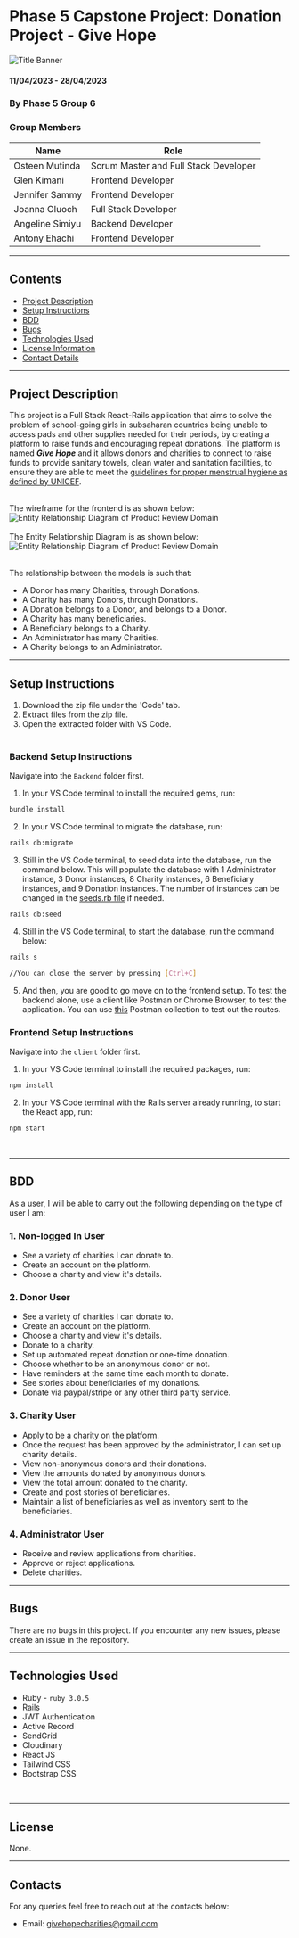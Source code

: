 # Phase 5 Capstone Project: Donation Project - Give Hope
![Title Banner](Capstone_Project_Title_Banner.png)
#### 11/04/2023 - 28/04/2023
### By Phase 5 Group 6
### Group Members
| Name      | Role |
| ----------- | ----------- |
| Osteen Mutinda      | Scrum Master and Full Stack Developer      |
| Glen Kimani   | Frontend Developer        |
| Jennifer Sammy   | Frontend Developer        |
| Joanna Oluoch   | Full Stack Developer         |
| Angeline Simiyu   | Backend Developer        |
| Antony Ehachi   | Frontend Developer        |

---
## Contents
* [Project Description](#project-description)
* [Setup Instructions](#setup-instructions)
* [BDD](#bdd)
* [Bugs](#bugs)
* [Technologies Used](#technologies-used)
* [License Information](#license)
* [Contact Details](#contacts)

---
<a name="project-description"></a>
## Project Description
This project is a Full Stack React-Rails application that aims to solve the problem of school-going girls in subsaharan countries being unable to access pads and other supplies needed for their periods, by creating a platform to raise funds and encouraging repeat donations. The platform is named **_Give Hope_** and it allows donors and charities to connect to raise funds to provide sanitary towels, clean water and sanitation facilities, to ensure they are able to meet the [guidelines for proper menstrual hygiene as defined by UNICEF](https://www.unicef.org/media/91341/file/UNICEF-Guidance-menstrual-health-hygiene-2019.pdf).<br><br>

The wireframe for the frontend is as shown below:
![Entity Relationship Diagram of Product Review Domain](Capstone_Project_Give_Hope_Frontend_Landing_Wireframe.png "Entity Relationship Diagram of Product Review Domain")
<br><br>
The Entity Relationship Diagram is as shown below:
![Entity Relationship Diagram of Product Review Domain](Capstone_Project_Give_Hope_ERD.png "Entity Relationship Diagram of Product Review Domain")

<br>The relationship between the models is such that:
- A Donor has many Charities, through Donations.
- A Charity has many Donors, through Donations.
- A Donation belongs to a Donor, and belongs to a Donor.
- A Charity has many beneficiaries.
- A Beneficiary belongs to a Charity.
- An Administrator has many Charities.
- A Charity belongs to an Administrator.

---
<a name="setup-instructions"></a>
## Setup Instructions
1. Download the zip file under the 'Code' tab.
2. Extract files from the zip file.
3. Open the extracted folder with VS Code.
<br><br>
### Backend Setup Instructions
Navigate into the ``Backend`` folder first.<br>
1. In your VS Code terminal to install the required gems, run:
```sh
bundle install
```
2. In your VS Code terminal to migrate the database, run:
```sh
rails db:migrate
```
3. Still in the VS Code terminal, to seed data into the database, run the command below. This will populate the database with 1 Administrator instance, 3 Donor instances, 8 Charity instances, 6 Beneficiary instances, and 9 Donation instances. The number of instances can be changed in the [seeds.rb file](Backend/db/seeds.rb) if needed.
```sh
rails db:seed
```
4. Still in the VS Code terminal, to start the database, run the command below:
```sh
rails s

//You can close the server by pressing [Ctrl+C]
```
5. And then, you are good to go move on to the frontend setup. To test the backend alone, use a client like Postman or Chrome Browser, to test the application. You can use [this]() Postman collection to test out the routes.

### Frontend Setup Instructions
Navigate into the ``client`` folder first.<br>
1. In your VS Code terminal to install the required packages, run:
```sh
npm install
```
2. In your VS Code terminal with the Rails server already running, to start the React app, run:
```sh
npm start
```
<br>

---
<a name="bdd"></a>
## BDD
As a user, I will be able to carry out the following depending on the type of user I am:

### 1. Non-logged In User
- See a variety of charities I can donate to.
- Create an account on the platform.
- Choose a charity and view it's details.

### 2. Donor User
- See a variety of charities I can donate to.
- Create an account on the platform.
- Choose a charity and view it's details.
- Donate to a charity.
- Set up automated repeat donation or one-time donation.
- Choose whether to be an anonymous donor or not.
- Have reminders at the same time each month to donate.
- See stories about beneficiaries of my donations.
- Donate via paypal/stripe or any other third party service.

### 3. Charity User
- Apply to be a charity on the platform.
- Once the request has been approved by the administrator, I can set up charity details.
- View non-anonymous donors and their donations.
- View the amounts donated by anonymous donors.
- View the total amount donated to the charity.
- Create and post stories of beneficiaries.
- Maintain a list of beneficiaries as well as inventory sent to the beneficiaries.

### 4. Administrator User
- Receive and review applications from charities.
- Approve or reject applications.
- Delete charities.

---
<a name="bugs"></a>
## Bugs
There are no bugs in this project. If you encounter any new issues, please create an issue in the repository.

---
<a name="technologies-used"></a>
## Technologies Used
- Ruby - `ruby 3.0.5`
- Rails
- JWT Authentication
- Active Record
- SendGrid
- Cloudinary
- React JS
- Tailwind CSS
- Bootstrap CSS
<br>

---
<a name="license"></a>
## License
None.

---
<a name="contacts"></a>
## Contacts
For any queries feel free to reach out at the contacts below:
- Email: givehopecharities@gmail.com